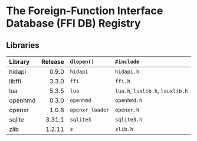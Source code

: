 The Foreign-Function Interface Database (FFI DB) Registry
=========================================================

Libraries
---------

| Library       | Release | `dlopen()`      | `#include`                       |
| :------------ | ------: | :-------------- | :------------------------------- |
| hidapi        |   0.9.0 | `hidapi`        | `hidapi.h`                       |
| libffi        |   3.3.0 | `ffi`           | `ffi.h`                          |
| lua           |   5.3.5 | `lua`           | `lua.h`, `lualib.h`, `lauxlib.h` |
| openhmd       |   0.3.0 | `openhmd`       | `openhmd.h`                      |
| openxr        |   1.0.8 | `openxr_loader` | `openxr.h`                       |
| sqlite        |  3.31.1 | `sqlite3`       | `sqlite3.h`                      |
| zlib          |  1.2.11 | `z`             | `zlib.h`                         |
